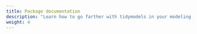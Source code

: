 ```yaml
---
title: Package documentation
description: "Learn how to go farther with tidymodels in your modeling and machine learning projects."
weight: 4
---
```



